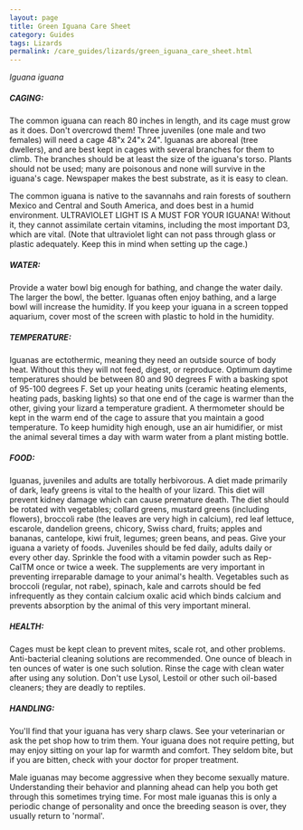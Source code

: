 ```yaml
---
layout: page
title: Green Iguana Care Sheet
category: Guides
tags: Lizards
permalink: /care_guides/lizards/green_iguana_care_sheet.html
---
```


*Iguana iguana*

##### CAGING: 

The common iguana can reach 80 inches in length, and its cage must grow as it does. Don't overcrowd them! Three juveniles (one male and two females) will need a cage 48"x 24"x 24". Iguanas are aboreal (tree dwellers), and are best kept in cages with several branches for them to climb. The branches should be at least the size of the iguana's torso. Plants should not be used; many are poisonous and none will survive in the iguana's cage. Newspaper makes the best substrate, as it is easy to clean.

The common iguana is native to the savannahs and rain forests of southern Mexico and Central and South America, and does best in a humid environment. ULTRAVIOLET LIGHT IS A MUST FOR YOUR IGUANA! Without it, they cannot assimilate certain vitamins, including the most important D3, which are vital. (Note that ultraviolet light can not pass through glass or plastic adequately. Keep this in mind when setting up the cage.)

##### WATER: 

Provide a water bowl big enough for bathing, and change the water daily. The larger the bowl, the better. Iguanas often enjoy bathing, and a large bowl will increase the humidity. If you keep your iguana in a screen topped aquarium, cover most of the screen with plastic to hold in the humidity.

##### TEMPERATURE: 

Iguanas are ectothermic, meaning they need an outside source of body heat. Without this they will not feed, digest, or reproduce. Optimum daytime temperatures should be between 80 and 90 degrees F with a basking spot of 95-100 degrees F. Set up your heating units (ceramic heating elements, heating pads, basking lights) so that one end of the cage is warmer than the other, giving your lizard a temperature gradient. A thermometer should be kept in the warm end of the cage to assure that you maintain a good temperature. To keep humidity high enough, use an air humidifier, or mist the animal several times a day with warm water from a plant misting bottle.

##### FOOD: 

Iguanas, juveniles and adults are totally herbivorous. A diet made primarily of dark, leafy greens is vital to the health of your lizard. This diet will prevent kidney damage which can cause premature death. The diet should be rotated with vegetables; collard greens, mustard greens (including flowers), broccoli rabe (the leaves are very high in calcium), red leaf lettuce, escarole, dandelion greens, chicory, Swiss chard, fruits; apples and bananas, cantelope, kiwi fruit, legumes; green beans, and peas. Give your iguana a variety of foods. Juveniles should be fed daily, adults daily or every other day. Sprinkle the food with a vitamin powder such as Rep-CalTM once or twice a week. The supplements are very important in preventing irreparable damage to your animal's health. Vegetables such as broccoli (regular, not rabe), spinach, kale and carrots should be fed infrequently as they contain calcium oxalic acid which binds calcium and prevents absorption by the animal of this very important mineral.

##### HEALTH: 

Cages must be kept clean to prevent mites, scale rot, and other problems. Anti-bacterial cleaning solutions are recommended. One ounce of bleach in ten ounces of water is one such solution. Rinse the cage with clean water after using any solution. Don't use Lysol, Lestoil or other such oil-based cleaners; they are deadly to reptiles.

##### HANDLING: 

You'll find that your iguana has very sharp claws. See your veterinarian or ask the pet shop how to trim them. Your iguana does not require petting, but may enjoy sitting on your lap for warmth and comfort. They seldom bite, but if you are bitten, check with your doctor for proper treatment.

Male iguanas may become aggressive when they become sexually mature. Understanding their behavior and planning ahead can help you both get through this sometimes trying time. For most male iguanas this is only a periodic change of personality and once the breeding season is over, they usually return to 'normal'.